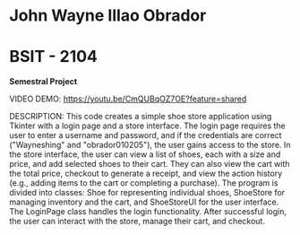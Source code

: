 # John Wayne Illao Obrador

# BSIT - 2104

**Semestral Project**

VIDEO DEMO: https://youtu.be/CmQUBqOZ7OE?feature=shared


DESCRIPTION: This code creates a simple shoe store application using Tkinter with a login page and a store interface. The login page requires the user to enter a username and password, and if the credentials are correct ("Wayneshing" and "obrador010205"), the user gains access to the store. In the store interface, the user can view a list of shoes, each with a size and price, and add selected shoes to their cart. They can also view the cart with the total price, checkout to generate a receipt, and view the action history (e.g., adding items to the cart or completing a purchase). The program is divided into classes: Shoe for representing individual shoes, ShoeStore for managing inventory and the cart, and ShoeStoreUI for the user interface. The LoginPage class handles the login functionality. After successful login, the user can interact with the store, manage their cart, and checkout.

